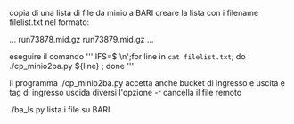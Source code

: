 copia di una lista di file da minio a BARI
creare la lista con i filename filelist.txt nel formato:

...
run73878.mid.gz
run73879.mid.gz
...

eseguire il comando
'''
IFS=$'\n';for line in `cat filelist.txt`; do ./cp_minio2ba.py ${line} ; done
'''

il programma ./cp_minio2ba.py accetta anche bucket di ingresso e uscita e tag di ingresso uscida diversi
l'opzione -r cancella il file remoto
 
./ba_ls.py lista i file su BARI
